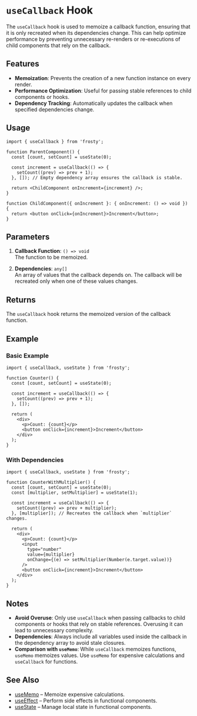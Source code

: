 # `useCallback` Hook

The `useCallback` hook is used to memoize a callback function, ensuring that it is only recreated when its dependencies change. This can help optimize performance by preventing unnecessary re-renders or re-executions of child components that rely on the callback.

## Features

- **Memoization**: Prevents the creation of a new function instance on every render.
- **Performance Optimization**: Useful for passing stable references to child components or hooks.
- **Dependency Tracking**: Automatically updates the callback when specified dependencies change.

## Usage

```tsx
import { useCallback } from 'frosty';

function ParentComponent() {
  const [count, setCount] = useState(0);

  const increment = useCallback(() => {
    setCount((prev) => prev + 1);
  }, []); // Empty dependency array ensures the callback is stable.

  return <ChildComponent onIncrement={increment} />;
}

function ChildComponent({ onIncrement }: { onIncrement: () => void }) {
  return <button onClick={onIncrement}>Increment</button>;
}
```

## Parameters

1. **Callback Function**: `() => void`  
   The function to be memoized.

2. **Dependencies**: `any[]`  
   An array of values that the callback depends on. The callback will be recreated only when one of these values changes.

## Returns

The `useCallback` hook returns the memoized version of the callback function.

## Example

### Basic Example

```tsx
import { useCallback, useState } from 'frosty';

function Counter() {
  const [count, setCount] = useState(0);

  const increment = useCallback(() => {
    setCount((prev) => prev + 1);
  }, []);

  return (
    <div>
      <p>Count: {count}</p>
      <button onClick={increment}>Increment</button>
    </div>
  );
}
```

### With Dependencies

```tsx
import { useCallback, useState } from 'frosty';

function CounterWithMultiplier() {
  const [count, setCount] = useState(0);
  const [multiplier, setMultiplier] = useState(1);

  const increment = useCallback(() => {
    setCount((prev) => prev + multiplier);
  }, [multiplier]); // Recreates the callback when `multiplier` changes.

  return (
    <div>
      <p>Count: {count}</p>
      <input
        type="number"
        value={multiplier}
        onChange={(e) => setMultiplier(Number(e.target.value))}
      />
      <button onClick={increment}>Increment</button>
    </div>
  );
}
```

## Notes

- **Avoid Overuse**: Only use `useCallback` when passing callbacks to child components or hooks that rely on stable references. Overusing it can lead to unnecessary complexity.
- **Dependencies**: Always include all variables used inside the callback in the dependency array to avoid stale closures.
- **Comparison with `useMemo`**: While `useCallback` memoizes functions, `useMemo` memoizes values. Use `useMemo` for expensive calculations and `useCallback` for functions.

## See Also

- [useMemo](./useMemo.md) – Memoize expensive calculations.
- [useEffect](./useEffect.md) – Perform side effects in functional components.
- [useState](./useState.md) – Manage local state in functional components.